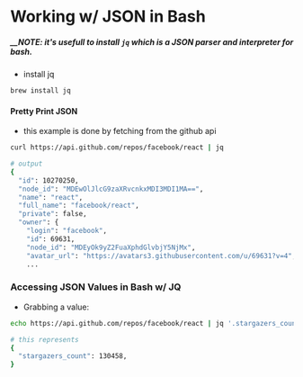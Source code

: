 # Working w/ JSON in Bash

##### __NOTE: it's usefull to install ```jq``` which is a JSON parser and interpreter for bash.
- install jq
```bash
brew install jq
```
#### Pretty Print JSON
- this example is done by fetching from the github api
```bash
curl https://api.github.com/repos/facebook/react | jq

# output
{
  "id": 10270250,
  "node_id": "MDEwOlJlcG9zaXRvcnkxMDI3MDI1MA==",
  "name": "react",
  "full_name": "facebook/react",
  "private": false,
  "owner": {
    "login": "facebook",
    "id": 69631,
    "node_id": "MDEyOk9yZ2FuaXphdGlvbjY5NjMx",
    "avatar_url": "https://avatars3.githubusercontent.com/u/69631?v=4",
    ...
```
### Accessing JSON Values in Bash w/ JQ
- Grabbing a value:
```bash
echo https://api.github.com/repos/facebook/react | jq '.stargazers_count'

# this represents
{ 
  "stargazers_count": 130458,
}
